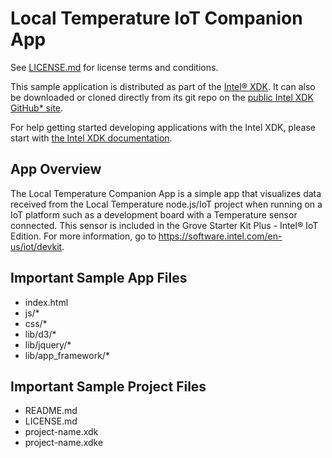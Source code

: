 Local Temperature IoT Companion App
===================================

See [LICENSE.md](LICENSE.md) for license terms and conditions.

This sample application is distributed as part of the
[Intel® XDK](http://xdk.intel.com). It can also be downloaded
or cloned directly from its git repo on the
[public Intel XDK GitHub\* site](https://github.com/gomobile).

For help getting started developing applications with the
Intel XDK, please start with
[the Intel XDK documentation](https://software.intel.com/en-us/xdk/docs).

App Overview
------------
The Local Temperature Companion App is a simple app that visualizes
data received from the Local Temperature node.js/IoT project when
running on a IoT platform such as a development board with a
Temperature sensor connected. This sensor is included in the Grove
Starter Kit Plus - Intel® IoT Edition. For more information, go to
<https://software.intel.com/en-us/iot/devkit>.

Important Sample App Files
--------------------------
* index.html
* js/*
* css/*
* lib/d3/*
* lib/jquery/*
* lib/app_framework/*

Important Sample Project Files
------------------------------
* README.md
* LICENSE.md
* project-name.xdk
* project-name.xdke
